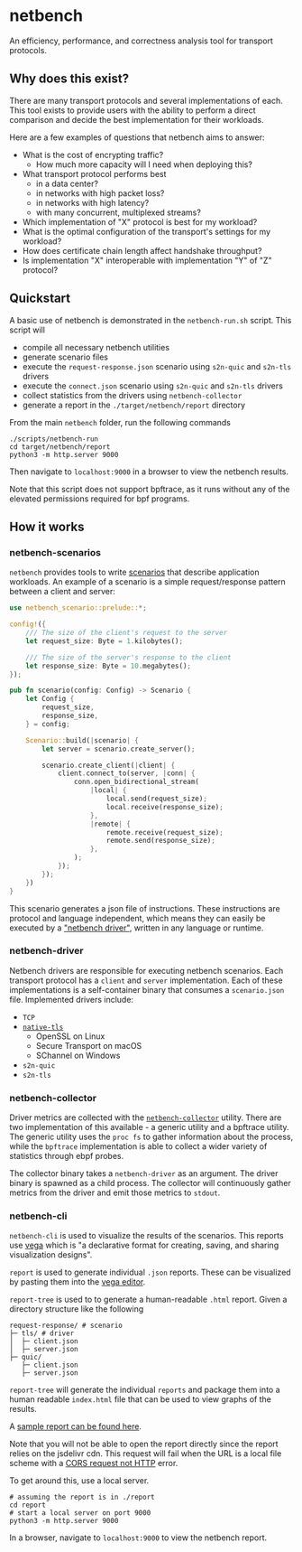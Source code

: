 # netbench

An efficiency, performance, and correctness analysis tool for transport protocols.

## Why does this exist?

There are many transport protocols and several implementations of each. This tool exists to provide users with the ability to perform a direct comparison and decide the best implementation for their workloads.

Here are a few examples of questions that netbench aims to answer:

* What is the cost of encrypting traffic?
    * How much more capacity will I need when deploying this?
* What transport protocol performs best
    * in a data center?
    * in networks with high packet loss?
    * in networks with high latency?
    * with many concurrent, multiplexed streams?
* Which implementation of "X" protocol is best for my workload?
* What is the optimal configuration of the transport's settings for my workload?
* How does certificate chain length affect handshake throughput?
* Is implementation "X" interoperable with implementation "Y" of "Z" protocol?

## Quickstart
A basic use of netbench is demonstrated in the `netbench-run.sh` script. This script will
- compile all necessary netbench utilities
- generate scenario files
- execute the `request-response.json` scenario using `s2n-quic` and `s2n-tls` drivers
- execute the `connect.json` scenario using `s2n-quic` and `s2n-tls` drivers
- collect statistics from the drivers using `netbench-collector`
- generate a report in the `./target/netbench/report` directory

From the main `netbench` folder, run the following commands
```
./scripts/netbench-run
cd target/netbench/report
python3 -m http.server 9000
```
Then navigate to `localhost:9000` in a browser to view the netbench results.

Note that this script does not support bpftrace, as it runs without any of the
elevated permissions required for bpf programs.

## How it works

### netbench-scenarios
`netbench` provides tools to write [scenarios](./netbench-scenarios/) that describe application workloads. An example of a scenario is a simple request/response pattern between a client and server:

```rust
use netbench_scenario::prelude::*;

config!({
    /// The size of the client's request to the server
    let request_size: Byte = 1.kilobytes();

    /// The size of the server's response to the client
    let response_size: Byte = 10.megabytes();
});

pub fn scenario(config: Config) -> Scenario {
    let Config {
        request_size,
        response_size,
    } = config;

    Scenario::build(|scenario| {
        let server = scenario.create_server();

        scenario.create_client(|client| {
            client.connect_to(server, |conn| {
                conn.open_bidirectional_stream(
                    |local| {
                        local.send(request_size);
                        local.receive(response_size);
                    },
                    |remote| {
                        remote.receive(request_size);
                        remote.send(response_size);
                    },
                );
            });
        });
    })
}
```

This scenario generates a json file of instructions. These instructions are protocol and language independent, which means they can easily be executed by a ["netbench driver"](./netbench-driver/), written in any language or runtime.

### netbench-driver
Netbench drivers are responsible for executing netbench scenarios. Each transport protocol has a `client` and `server` implementation. Each of these implementations is a self-container binary that consumes a `scenario.json` file. Implemented drivers include:

* `TCP`
* [`native-tls`](https://crates.io/crates/native-tls)
    * OpenSSL on Linux
    * Secure Transport on macOS
    * SChannel on Windows
* `s2n-quic`
* `s2n-tls`

### netbench-collector
Driver metrics are collected with the [`netbench-collector`](./netbench-collector/) utility. There are two implementation of this available - a generic utility and a bpftrace utility. The generic utility uses the `proc fs` to gather information about the process, while the `bpftrace` implementation is able to collect a wider variety of statistics through ebpf probes.

The collector binary takes a `netbench-driver` as an argument. The driver binary is spawned as a child process. The collector will continuously gather metrics from the driver and emit those metrics to `stdout`.

### netbench-cli
`netbench-cli` is used to visualize the results of the scenarios. This reports use [vega](https://vega.github.io/) which is "a declarative format for creating, saving, and sharing visualization designs".

`report` is used to generate individual `.json` reports. These can be visualized by pasting them into the [vega editor](https://vega.github.io/editor/).

`report-tree` is used to to generate a human-readable `.html` report. Given a directory structure like the following
```
request-response/ # scenario
├─ tls/ # driver
│  ├─ client.json
│  ├─ server.json
├─ quic/
   ├─ client.json
   ├─ server.json
```
`report-tree` will generate the individual `reports` and package them into a human readable `index.html` file that can be used to view graphs of the results.

A [sample report can be found here](https://dnglbrstg7yg.cloudfront.net/8e1890f04727ef7d3acdcb521c5b3cda257778f0/netbench/index.html#request_response/clients.json).

Note that you will not be able to open the report directly since the report relies on the jsdelivr cdn. This request will fail when the URL is a local file scheme with a [CORS request not HTTP](https://developer.mozilla.org/en-US/docs/Web/HTTP/CORS/Errors/CORSRequestNotHttp) error.

To get around this, use a local server.
```
# assuming the report is in ./report
cd report
# start a local server on port 9000
python3 -m http.server 9000
```
In a browser, navigate to `localhost:9000` to view the netbench report.
